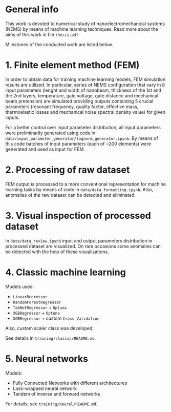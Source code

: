 # General info
This work is devoted to numerical study of nanoelectromechanical systems (NEMS) by means of machine learning techniques. Read more about the aims of this work in file `thesis.pdf`.

Milestones of the conducted work are listed below.

# 1. Finite element method (FEM)
In order to obtain data for training machine learning models, FEM simulation results are utilized. In particular, series of NEMS configuration that vary in 8 input parameters (lenght and width of nanobeam, thickness of the 1st and the 2nd layers, temperature, gate voltage, gate distance and mechanical beam pretension) are simulated providing outputs containing 5 crucial parameters (resonant frequency, quality factor, effective mass, thermoelastic losses and mechanical noise spectral density value) for given inputs.

For a better control over input parameter distribution, all input parameters were preliminarily generated using code in `data/input_parameter_generator/lognorm_generator.ipynb`. By means of this code batches of input parameters (each of \~200 elements) were generated and used as input for FEM.

# 2. Processing of raw dataset
FEM output is processed to a more conventional representation for machine learning tasks by means of code in `data/data_formatting.ipynb`. Also, anomalies of the raw dataset can be detected and eliminated.

# 3. Visual inspection of processed dataset
In `data/data_review.ipynb` input and output parameters distribution in processed dataset are visualized. On rare occasions some anomalies can be detected with the help of these visualizations.

# 4. Classic machine learning
Models used:
- `LinearRegressor`
- `RandomForestRegressor`
- `TabNetRegressor` + `Optuna`
- `XGBRegressor` + `Optuna`
- `XGBRegressor` + custom `Cross Validation`

Also, custom scaler class was developed.

See details in `training/classic/README.md`.

# 5. Neural networks
Models:
- Fully Connected Networks with different architectures
- Loss-wrapped neural network
- Tandem of inverse and forward networks

For details, see `training/neural/README.md`.
